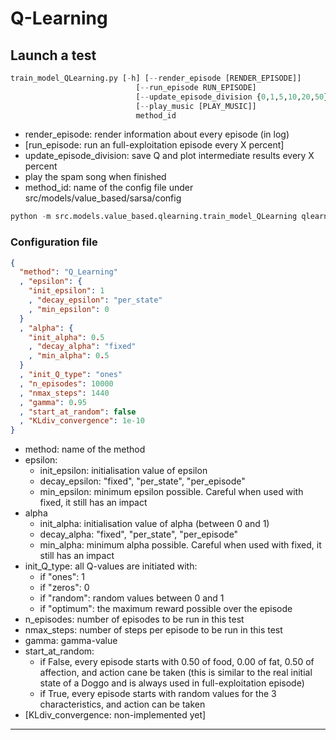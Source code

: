# Q-Learning

## Launch a test

~~~python
train_model_QLearning.py [-h] [--render_episode [RENDER_EPISODE]]
                            [--run_episode RUN_EPISODE]
                            [--update_episode_division {0,1,5,10,20,50}]
                            [--play_music [PLAY_MUSIC]]
                            method_id
~~~

* render\_episode: render information about every episode (in log)
* [run\_episode: run an full-exploitation episode every X percent]
* update\_episode\_division: save Q and plot intermediate results every X percent
* play the spam song when finished
* method\_id: name of the config file under src/models/value\_based/sarsa/config

~~~python
python -m src.models.value_based.qlearning.train_model_QLearning qlearning_test --render_episode --run_episode 10 --update_episode_division 10 --play_music
~~~


### Configuration file

~~~json
{
  "method": "Q_Learning"
  , "epsilon": {
    "init_epsilon": 1
    , "decay_epsilon": "per_state"
    , "min_epsilon": 0
  }
  , "alpha": {
    "init_alpha": 0.5
    , "decay_alpha": "fixed"
    , "min_alpha": 0.5
  }
  , "init_Q_type": "ones"
  , "n_episodes": 10000
  , "nmax_steps": 1440
  , "gamma": 0.95
  , "start_at_random": false
  , "KLdiv_convergence": 1e-10
}
~~~

* method: name of the method
* epsilon:
	* init\_epsilon: initialisation value of epsilon
	* decay\_epsilon: "fixed", "per\_state", "per\_episode"
	* min\_epsilon: minimum epsilon possible. Careful when used with fixed, it still has an impact
* alpha
	* init\_alpha: initialisation value of alpha (between 0 and 1)
	* decay\_alpha: "fixed", "per\_state", "per\_episode"
	* min\_alpha: minimum alpha possible. Careful when used with fixed, it still has an impact
* init\_Q\_type: all Q-values are initiated with:
	* if "ones": 1
	* if "zeros": 0
	* if "random": random values between 0 and 1
	* if "optimum": the maximum reward possible over the episode
* n\_episodes: number of episodes to be run in this test
* nmax\_steps: number of steps per episode to be run in this test
* gamma: gamma-value
* start\_at\_random: 
	* if False, every episode starts with 0.50 of food, 0.00 of fat, 0.50 of affection, and action cane be taken (this is similar to the real initial state of a Doggo and is always used in full-exploitation episode)
	* if True, every episode starts with random values for the 3 characteristics, and action can be taken 
* [KLdiv\_convergence: non-implemented yet]

--------
